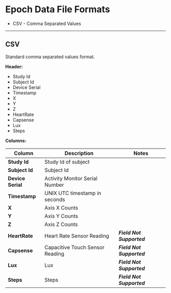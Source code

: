 # Epoch Data File Formats

* CSV - Comma Separated Values


-----

## CSV

Standard comma separated values format.

**Header:**

* Study Id
* Subject Id
* Device Serial
* Timestamp
* X
* Y
* Z
* HeartRate
* Capsense
* Lux
* Steps

**Columns:**

|Column|Description|Notes|
|------|-----------|-----------|
|**Study Id**|Study Id of subject||
|**Subject Id**|Subject Id||
|**Device Serial**|Activity Monitor Serial Number||
|**Timestamp**|UNIX UTC timestamp in seconds||
|**X**|Axis X Counts||
|**Y**|Axis Y Counts||
|**Z**|Axis Z Counts||
|**HeartRate**|Heart Rate Sensor Reading|***Field Not Supported***|
|**Capsense**|Capacitive Touch Sensor Reading|***Field Not Supported***|
|**Lux**|Lux|***Field Not Supported***|
|**Steps**|Steps|***Field Not Supported***|
